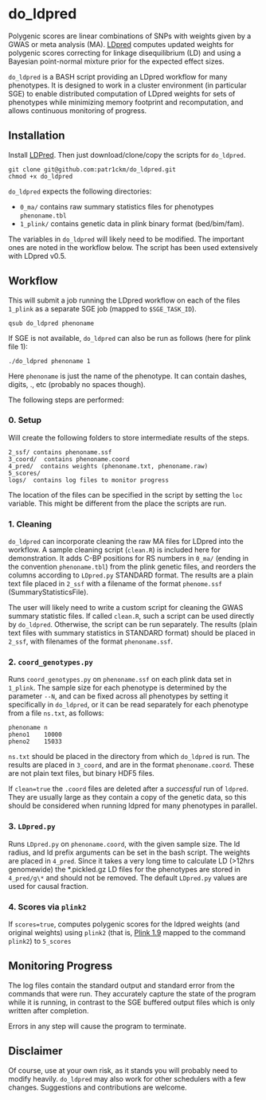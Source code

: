 # do\_ldpred

Polygenic scores are linear combinations of SNPs  with weights given by a GWAS or meta analysis (MA).
[LDpred](http://biorxiv.org/content/early/2015/03/04/015859) computes updated weights for polygenic scores correcting for linkage disequilibrium (LD)
 and using a Bayesian point-normal mixture prior for the expected effect sizes. 

`do_ldpred` is a BASH script providing an LDpred workflow for many phenotypes. It is designed to work in a cluster environment (in particular SGE) to enable distributed computation of LDpred weights for sets of phenotypes while minimizing memory footprint and recomputation, and allows continuous monitoring of progress. 

## Installation

Install [LDPred](https://bitbucket.org/bjarni_vilhjalmsson/ldpred). Then just download/clone/copy the scripts for `do_ldpred`.

    git clone git@github.com:patr1ckm/do_ldpred.git 
    chmod +x do_ldpred

`do_ldpred` expects the following directories: 

  - `0_ma/` contains raw summary statistics files for phenotypes `phenoname.tbl`
  - `1_plink/` contains genetic data in plink binary format (bed/bim/fam). 

The variables in `do_ldpred` will likely need to be modified. The important ones are noted in the workflow below. The script has been used extensively with LDpred v0.5.

## Workflow

This will submit a job running the LDpred workflow on each of the files `1_plink` as a separate SGE job (mapped to `$SGE_TASK_ID`). 

    qsub do_ldpred phenoname

If SGE is not available, `do_ldpred` can also be run as follows (here for plink file 1):

    ./do_ldpred phenoname 1


Here `phenoname` is just the name of the phenotype. It can contain dashes, digits, ., etc (probably no spaces though).

The following steps are performed:

### 0. Setup

Will create the following folders to store intermediate results of the steps.

    2_ssf/ contains phenoname.ssf
    3_coord/  contains phenoname.coord
    4_pred/  contains weights (phenoname.txt, phenoname.raw)
    5_scores/  
    logs/  contains log files to monitor progress

The location of the files can be specified in the script by setting the `loc` variable. This might be different from the place the scripts are run.

### 1. Cleaning

`do_ldpred` can incorporate cleaning the raw MA files for LDpred into the workflow.  A sample cleaning script (`clean.R`) is included here for demonstration. It adds C-BP positions for RS numbers in `0_ma/` (ending in the convention `phenoname.tbl`) from the plink genetic files, and reorders the columns according to `LDpred.py` STANDARD format. The results are a plain text file placed in `2_ssf` with a filename of the format `phenome.ssf` (SummaryStatisticsFile).

The user will likely need to write a custom script for cleaning the GWAS summary statistic files. If called `clean.R`, such a script can be used directly by `do_ldpred`. Otherwise, the script can be run separately. The results (plain text files with summary statistics in STANDARD format) should be placed in `2_ssf`, with filenames of the format `phenoname.ssf`.

### 2. `coord_genotypes.py`

Runs `coord_genotypes.py` on `phenoname.ssf` on each plink data set in `1_plink`. The sample size for each phenotype is determined by the parameter `--N`, and can be fixed across all phenotypes by setting it specifically in `do_ldpred`, or it can be read separately for each phenotype from a file `ns.txt`, as follows:

    phenoname n
    pheno1    10000
    pheno2    15033

`ns.txt` should be placed in the directory from which `do_ldpred` is run. The results are placed in `3_coord`, and are in the format `phenoname.coord`. These are not plain text files, but binary HDF5 files. 

If `clean=true` the `.coord` files are deleted after a _successful_ run of `ldpred`. They are usually large as they contain a copy of the genetic data, so this should be considered when running ldpred for many phenotypes in parallel.

### 3. `LDpred.py`

Runs `LDpred.py` on `phenoname.coord`, with the given sample size. The ld radius, and ld prefix arguments can be set in the bash script.
The weights are placed in `4_pred`. Since it takes a very long time to calculate LD (>12hrs genomewide) the \*.pickled.gz LD files for the phenotypes are stored in `4_pred/g\*` and should not be removed. The default `LDpred.py` values are used for causal fraction.

### 4. Scores via `plink2`

If `scores=true`, computes polygenic scores for the ldpred weights (and original weights) using `plink2` (that is, [Plink 1.9](https://www.cog-genomics.org/plink2) mapped to the command `plink2`)  to `5_scores` 

## Monitoring Progress

The log files contain the standard output and standard error from the commands that were run. They accurately capture the state of the program while it is running, in contrast to the SGE buffered output files which is only written after completion.

Errors in any step will cause the program to terminate. 

## Disclaimer

Of course, use at your own risk, as it stands you will probably need to modify heavily. `do_ldpred` may also work for other schedulers with a few changes. Suggestions and contributions are welcome. 



